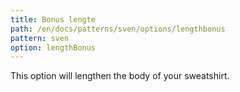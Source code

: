 ```yaml
---
title: Bonus lengte
path: /en/docs/patterns/sven/options/lengthbonus
pattern: sven
option: lengthBonus
---
```


This option will lengthen the body of your sweatshirt.